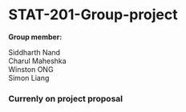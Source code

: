 # STAT-201-Group-project

**Group member:**

Siddharth Nand   
Charul Maheshka   
Winston ONG   
Simon Liang   

### **Currenly on project proposal**
